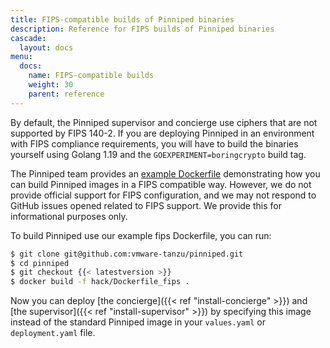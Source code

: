 ```yaml
---
title: FIPS-compatible builds of Pinniped binaries
description: Reference for FIPS builds of Pinniped binaries
cascade:
  layout: docs
menu:
  docs:
    name: FIPS-compatible builds
    weight: 30
    parent: reference
---
```

By default, the Pinniped supervisor and concierge use ciphers that
are not supported by FIPS 140-2. If you are deploying Pinniped in an
environment with FIPS compliance requirements, you will have to build
the binaries yourself using Golang 1.19 and the `GOEXPERIMENT=boringcrypto` build tag.

The Pinniped team provides an [example Dockerfile](https://github.com/vmware-tanzu/pinniped/blob/main/hack/Dockerfile_fips)
demonstrating how you can build Pinniped images in a FIPS compatible way.
However, we do not provide official support for FIPS configuration, and we may not
respond to GitHub issues opened related to FIPS support.
We provide this for informational purposes only.

To build Pinniped use our example fips Dockerfile, you can run:
```bash
$ git clone git@github.com:vmware-tanzu/pinniped.git
$ cd pinniped
$ git checkout {{< latestversion >}}
$ docker build -f hack/Dockerfile_fips .
```

Now you can deploy [the concierge]({{< ref "install-concierge" >}}) and [the supervisor]({{< ref "install-supervisor" >}}) 
by specifying this image instead of the standard Pinniped image in your `values.yaml` or `deployment.yaml` file.
